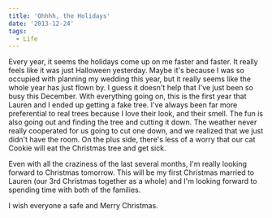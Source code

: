 ```yaml
---
title: 'Ohhhh, the Holidays'
date: '2013-12-24'
tags:
  - Life
---
```


Every year, it seems the holidays come up on me faster and faster. It really feels like it was just Halloween yesterday. Maybe it's because I was so occupied with planning my wedding this year, but it really seems like the whole year has just flown by. I guess it doesn't help that I've just been so busy this December. With everything going on, this is the first year that Lauren and I ended up getting a fake tree. I've always been far more preferential to real trees because I love their look, and their smell. The fun is also going out and finding the tree and cutting it down. The weather never really cooperated for us going to cut one down, and we realized that we just didn't have the room. On the plus side, there's less of a worry that our cat Cookie will eat the Christmas tree and get sick.
<!-- excerpt -->

Even with all the craziness of the last several months, I'm really looking forward to Christmas tomorrow. This will be my first Christmas married to Lauren (our 3rd Christmas together as a whole) and I'm looking forward to spending time with both of the families.

I wish everyone a safe and Merry Christmas.
